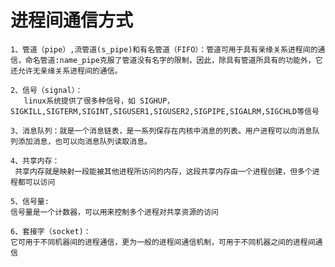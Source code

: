 # 进程间通信方式

    1、管道（pipe）,流管道(s_pipe)和有名管道（FIFO）：管道可用于具有亲缘关系进程间的通信，命名管道:name_pipe克服了管道没有名字的限制，因此，除具有管道所具有的功能外，它还允许无亲缘关系进程间的通信。

    2、信号（signal）：
       linux系统提供了很多种信号，如 SIGHUP，SIGKILL,SIGTERM,SIGINT,SIGUSER1,SIGUSER2,SIGPIPE,SIGALRM,SIGCHLD等信号

    3、消息队列：就是一个消息链表，是一系列保存在内核中消息的列表。用户进程可以向消息队列添加消息，也可以向消息队列读取消息。

    4、共享内存：
     共享内存就是映射一段能被其他进程所访问的内存，这段共享内存由一个进程创建，但多个进程都可以访问
     
    5、信号量:
    信号量是一个计数器，可以用来控制多个进程对共享资源的访问

    6、套接字（socket)：
    它可用于不同机器间的进程通信，更为一般的进程间通信机制，可用于不同机器之间的进程间通信